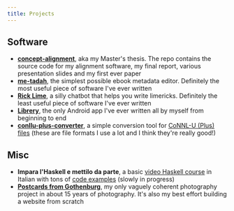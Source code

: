 ```yaml
---
title: Projects
---
```


## Software
- [__concept-alignment__](https://github.com/harisont/concept-alignment), aka my Master's thesis. The repo contains the source code for my alignment software, my final report, various presentation slides and my first ever paper
- [__me-tadah__](https://github.com/harisont/me-tadah), the simplest possible ebook metadata editor. Definitely the most useful piece of software I've ever written
- [__Rick Lime__](https://github.com/harisont/rick-lime), a silly chatbot that helps you write limericks. Definitely the least useful piece of software I've ever written
- [__Librery__](https://github.com/harisont/Librery), the only Android app I've ever written all by myself from beginning to end
- [__conllu-plus-converter__](https://github.com/harisont/conllu-plus-converter), a simple conversion tool for [CoNNL-U (Plus) files](https://universaldependencies.org/format.html) (these are file formats I use a lot and I think they're really good!)

## Misc
- __Impara l'Haskell e mettilo da parte__, a basic [video Haskell course](https://www.youtube.com/channel/UC6fKcYGimkXYd-N5ryesKqw) in Italian with tons of [code examples](https://github.com/harisont/imparalhaskell) (slowly in progress)
- [__Postcards from Gothenburg__](https://harisont.github.io/postcards-from-gothenburg/), my only vaguely coherent photography project in about 15 years of photography. It's also my best effort building a website from scratch